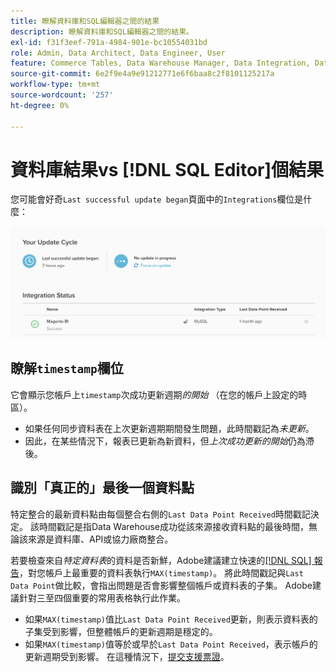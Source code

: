 ```yaml
---
title: 瞭解資料庫和SQL編輯器之間的結果
description: 瞭解資料庫和SQL編輯器之間的結果。
exl-id: f31f3eef-791a-4984-901e-bc10554031bd
role: Admin, Data Architect, Data Engineer, User
feature: Commerce Tables, Data Warehouse Manager, Data Integration, Data Import/Export
source-git-commit: 6e2f9e4a9e91212771e6f6baa8c2f8101125217a
workflow-type: tm+mt
source-wordcount: '257'
ht-degree: 0%

---
```


# 資料庫結果vs [!DNL SQL Editor]個結果

您可能會好奇`Last successful update began`頁面中的`Integrations`欄位是什麼：

![Last_successful_update.png](../../../assets/Last_successful_update.png)

## 瞭解`timestamp`欄位

它會顯示您帳戶上`timestamp`次成功更新週期&#x200B;_的開始_ （在您的帳戶上設定的時區）。

- 如果任何同步資料表在上次更新週期期間發生問題，此時間戳記為&#x200B;*未更新*。
- 因此，在某些情況下，報表已更新為新資料，但&#x200B;*上次成功更新的開始*&#x200B;仍為滯後。

## 識別「真正的」最後一個資料點

特定整合的最新資料點由每個整合右側的`Last Data Point Received`時間戳記決定。 該時間戳記是指Data Warehouse成功從該來源接收資料點的最後時間，無論該來源是資料庫、API或協力廠商整合。

若要檢查來自&#x200B;*特定資料表*&#x200B;的資料是否新鮮，Adobe建議建立快速的[[!DNL SQL] 報告](../../dev-reports/sql-rpt-bldr.md)，對您帳戶上最重要的資料表執行`MAX(timestamp)`。 將此時間戳記與`Last Data Point`做比較，會指出問題是否會影響整個帳戶或資料表的子集。 Adobe建議針對三至四個重要的常用表格執行此作業。

- 如果`MAX(timestamp)`值比`Last Data Point Received`更新，則表示資料表的子集受到影響，但整體帳戶的更新週期是穩定的。
- 如果`MAX(timestamp)`值等於或早於`Last Data Point Received`，表示帳戶的更新週期受到影響。 在這種情況下，[提交支援票證](https://experienceleague.adobe.com/docs/commerce-knowledge-base/kb/troubleshooting/miscellaneous/mbi-service-policies.html)。

